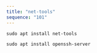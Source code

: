 ```yaml
---
title: "net-tools"
sequence: "101"
---
```


```text
sudo apt install net-tools
```

```text
sudo apt install openssh-server
```
